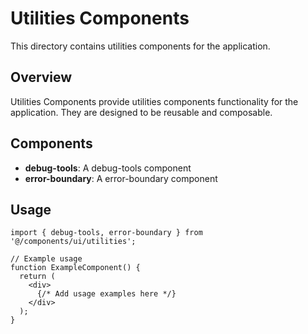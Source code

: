 # Utilities Components

This directory contains utilities components for the application.

## Overview

Utilities Components provide utilities components functionality for the application. They are designed to be reusable and composable.

## Components

- **debug-tools**: A debug-tools component
- **error-boundary**: A error-boundary component

## Usage

```tsx
import { debug-tools, error-boundary } from '@/components/ui/utilities';

// Example usage
function ExampleComponent() {
  return (
    <div>
      {/* Add usage examples here */}
    </div>
  );
}
```
